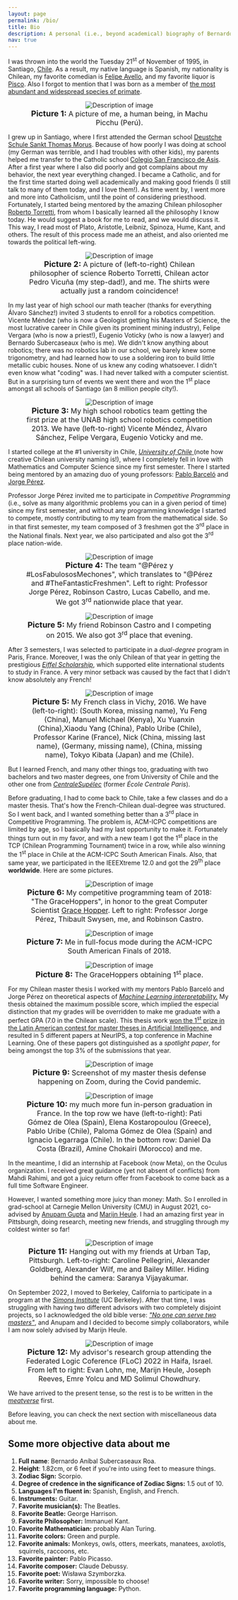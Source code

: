 ```yaml
---
layout: page
permalink: /bio/
title: Bio
description: A personal (i.e., beyond academical) biography of Bernardo Subercaseaux.
nav: true
---
```


I was thrown into the world the Tuesday 21<sup>st</sup> of November of 1995, in Santiago, <a href="https://en.wikipedia.org/wiki/Chile">Chile</a>. As a result, my native language is Spanish, my nationality is Chilean, my favorite comedian is <a href="https://www.felipeavello.cl/">Felipe Avello</a>, and my favorite liquor is <a href="https://en.wikipedia.org/wiki/Pisco" >Pisco</a>. Also I forgot to mention that I was born as a member of <a href="https://en.wikipedia.org/wiki/Human">the most abundant and widespread species of primate</a>.

<figure style="text-align:center;">
  <img src="../assets/img/leyo.jpeg" alt="Description of image" style="max-width: 70%;">
  <figcaption>
    <b style="font-size: 18px;"> Picture 1: </b>
    <span style="font-size: 16px;"> A picture of me, a human being, in Machu Picchu (Perú).</span>
  </figcaption>
</figure>


I grew up in Santiago, where I first attended the German school <a href="https://dsmorus.cl/">Deustche Schule Sankt Thomas Morus</a>. Because of how poorly I was doing at school (my German was terrible, and I had troubles with other kids), my parents helped me transfer to the Catholic school <a href="https://www.colegiosanfranciscodeasis.cl/csfda/">Colegio San Francisco de Asis</a>. After a first year where I also did poorly and got complains about my behavior, the next year everything changed. I became a Catholic, and for the first time started doing well academically and making good friends (I still talk to many of them today, and I love them!). As time went by, I went more and more into Catholicism, until the point of considering priesthood. Fortunately, I started being mentored by the amazing Chilean philosopher <a href="https://en.wikipedia.org/wiki/Roberto_Torretti"> Roberto Torretti</a>, from whom I basically learned all the philosophy I know today. He would suggest a book for me to read, and we would discuss it. This way, I read most of Plato, Aristotle, Leibniz, Spinoza, Hume, Kant, and others. The result of this process made me an atheist, and also oriented me towards the political left-wing. 

<figure style="text-align:center;">
  <img src="../assets/img/polos_rojas.jpeg" alt="Description of image" style="max-width: 70%;">
  <figcaption>
    <b style="font-size: 18px;"> Picture 2: </b>
    <span style="font-size: 16px;"> A picture of (left-to-right) Chilean philosopher of science Roberto Torretti, Chilean actor Pedro Vicuña (my step-dad!), and me. The shirts were actually just a random coincidence!</span>
  </figcaption>
</figure>




In my last year of high school our math teacher (thanks for everything Álvaro Sánchez!) invited 3 students to enroll for a robotics competition. Vicente Méndez (who is now a Geologist getting his Masters of Science, the most lucrative career in Chile given its prominent mining industry), Felipe Vergara (who is now a priest!), Eugenio Voticky (who is now a lawyer) and Bernardo Subercaseaux (who is me). We didn't know anything about robotics; there was no robotics lab in our school, we barely knew some trigonometry, and had learned how to use a soldering iron to build little metallic cubic houses. None of us knew any coding whatsoever. I didn't even know what "coding" was. I had never talked with a computer scientist. But in a surprising turn of events we went there and won the 1<sup>st</sup> place amongst all schools of Santiago (an 8 million people city!).


<figure style="text-align:center;">
  <img src="../assets/img/robotica.jpeg" alt="Description of image" style="max-width: 70%;">
  <figcaption>
    <b style="font-size: 18px;"> Picture 3: </b>
    <span style="font-size: 16px;"> My high school robotics team getting the first prize at the UNAB high school robotics competition 2013. We have (left-to-right) Vicente Méndez, Álvaro Sánchez, Felipe Vergara, Eugenio Voticky and me.</span>
  </figcaption>
</figure>



I started college at the #1 university in Chile, <em><a href="https://portaluchile.uchile.cl/english"> University of Chile </a></em> (note how creative Chilean university naming is!), where I completely fell in love with Mathematics and Computer Science since my first semester. There I started being mentored by an amazing duo of young professors: <a href="https://scholar.google.com/citations?user=9OH3PokAAAAJ&hl=en">Pablo Barceló</a> and <a href="https://scholar.google.com/citations?user=a6lUuiwAAAAJ&hl=en">Jorge Pérez</a>.

Professor Jorge Pérez invited me to participate in *Competitive Programming* (i.e., solve as many algorithmic problems you can in a given period of time) since my first semester, and without any programming knowledge I started to compete, mostly contributing to my team from the mathematical side. So in that first semester, my team composed of 3 freshmen got the 3<sup>rd</sup> place in the National finals. Next year, we also participated and also got the 3<sup>rd</sup> place nation-wide. 


<figure style="text-align:center;">
  <img src="../assets/img/prog_comp0.jpeg" alt="Description of image" style="max-width: 70%;">
  <figcaption>
    <b style="font-size: 18px;"> Picture 4: </b>
    <span style="font-size: 16px;"> The team "@Pérez y #LosFabulososMechones", which translates to "@Pérez and #TheFantasticFreshmen". Left to right: Professor Jorge Pérez, Robinson Castro, Lucas Cabello, and me. We got 3<sup>rd</sup> nationwide place that year.</span>
  </figcaption>
</figure>


<figure style="text-align:center;">
  <img src="../assets/img/prog_comp1.jpeg" alt="Description of image" style="max-width: 70%;">
  <figcaption>
    <b style="font-size: 18px;"> Picture 5: </b>
    <span style="font-size: 16px;"> My friend Robinson Castro and I competing on 2015. We also got 3<sup>rd</sup> place that evening.</span>
  </figcaption>
</figure>


After 3 semesters, I was selected to participate in a <em>dual-degree</em> program in Paris, France. Moreover, I was the only Chilean of that year in getting the prestigious  <em><a href="https://www.campusfrance.org/en/eiffel-scholarship-program-of-excellence">Eiffel Scholarship</a></em>, which supported elite international students to study in France. A very minor setback was caused by the fact that I didn't know absolutely any French!

<figure style="text-align:center;">
  <img src="../assets/img/french.jpeg" alt="Description of image" style="max-width: 70%;">
  <figcaption>
    <b style="font-size: 18px;"> Picture 5: </b>
    <span style="font-size: 16px;"> My French class in Vichy, 2016. We have (left-to-right):  (South Korea, missing name), Yu Feng (China), Manuel Michael (Kenya), Xu Yuanxin (China),Xiaodu Yang (China), Pablo Uribe (Chile), Professor Karine (France), Nick (China, missing last name), (Germany, missing name), (China, missing name), Tokyo Kibata (Japan) and me (Chile).</span>
  </figcaption>
</figure>



But I learned French, and many other things too, graduating with two bachelors and two master degrees, one from University of Chile and the other one from <em><a href="https://www.centralesupelec.fr/">CentraleSupélec</a></em> (former <em>École Centrale Paris</em>).

Before graduating, I had to come back to Chile, take a few classes and do a master thesis. That's how the French-Chilean dual-degree was structured. So I went back, and I wanted something better than a 3<sup>rd</sup> place in Competitive Programming. The problem is, ACM-ICPC competitions are limited by age, so I basically had my last opportunity to make it. Fortunately things turn out in my favor, and with a new team I got the 1<sup>st</sup> place in the TCP (Chilean Programming Tournament) twice in a row, while also winning the 1<sup>st</sup> place in Chile at the ACM-ICPC South American Finals. Also, that same year, we participated in the IEEEXtreme 12.0 and got the 29<sup>th</sup> place **worldwide**. Here are some pictures.

<figure style="text-align:center;">
  <img src="../assets/img/prog_comp6.jpeg" alt="Description of image" style="max-width: 70%;">
  <figcaption>
    <b style="font-size: 18px;"> Picture 6: </b>
    <span style="font-size: 16px;"> My competitive programming team of 2018: "The GraceHoppers", in honor to the great Computer Scientist <a href="https://en.wikipedia.org/wiki/Grace_Hopper"> Grace Hopper</a>. Left to right: Professor Jorge Pérez, Thibault Swysen, me, and Robinson Castro.</span>
  </figcaption>
</figure>

<figure style="text-align:center;">
  <img src="../assets/img/prog_comp5.jpeg" alt="Description of image" style="max-width: 70%;">
  <figcaption>
    <b style="font-size: 18px;"> Picture 7: </b>
    <span style="font-size: 16px;"> Me in full-focus mode during the ACM-ICPC South American Finals of 2018.</span>
  </figcaption>
</figure>

<figure style="text-align:center;">
  <img src="../assets/img/prog_comp7.jpeg" alt="Description of image" style="max-width: 70%;">
  <figcaption>
    <b style="font-size: 18px;"> Picture 8: </b>
<span style="font-size: 16px;"> The GraceHoppers obtaining 1<sup>st</sup> place.</span></figcaption>
</figure>


For my Chilean master thesis I worked with my mentors Pablo Barceló and Jorge Pérez on theoretical aspects of <em><a href="https://christophm.github.io/interpretable-ml-book/">Machine Learning interpretability.</a></em> 
My thesis obtained the maximum possible score, which implied the especial distinction that my grades will be overridden to make me graduate with a perfect GPA (7.0 in the Chilean scale). This thesis work <a href="https://portaluchile.uchile.cl/noticias/181898/estudiante-de-postgrado-dcc-gana-concurso-de-tesis"> won the 1<sup>st</sup> prize in the Latin American contest for master theses in Artificial Intelligence</a>, and resulted in 5 different papers at NeurIPS, a top conference in Machine Learning. One of these papers got distinguished as a <em>spotlight paper</em>, for being amongst the top 3% of the submissions that year.



<figure style="text-align:center;">
  <img src="../assets/img/master_defense.png" alt="Description of image" style="max-width: 70%;">
  <figcaption>
    <b style="font-size: 18px;"> Picture 9: </b>
    <span style="font-size: 16px;"> Screenshot of my master thesis defense happening on Zoom, during the Covid pandemic.</span>
  </figcaption>
</figure>


<figure style="text-align:center;">
  <img src="../assets/img/graduation_france.jpg" alt="Description of image" style="max-width: 70%;">
  <figcaption>
    <b style="font-size: 18px;"> Picture 10: </b>
    <span style="font-size: 16px;"> my much more fun in-person graduation in France. In the top row we have (left-to-right): Pati Gómez de Olea (Spain), Elena Kostaropoulou (Greece), Pablo Uribe (Chile), Paloma Gómez de Olea (Spain) and Ignacio Legarraga (Chile). In the bottom row: Daniel Da Costa (Brazil), Amine Chokairi (Morocco) and me.</span>
  </figcaption>
</figure>



In the meantime, I did an internship at Facebook (now Meta), on the Oculus organization. I received great guidance (yet not absent of conflicts) from Mahdi Rahimi, and got a juicy return offer from Facebook to come back as a full time Software Engineer.

However, I wanted something more juicy than money: Math. So I enrolled in grad-school at Carnegie Mellon University (CMU) in August 2021, co-advised by <a href="http://www.cs.cmu.edu/~anupamg/">Anupam Gupta</a> and <a href="https://www.cs.cmu.edu/~mheule/">Marijn Heule</a>. I had an amazing first year in Pittsburgh, doing research, meeting new friends, and struggling through my coldest winter so far!

<figure style="text-align:center;">
  <img src="../assets/img/pittsburgh_friends.png"  alt="Description of image" style="max-width: 70%;">
  <figcaption>
    <b style="font-size: 18px;"> Picture 11: </b>
    <span style="font-size: 16px;"> Hanging out with my friends at Urban Tap, Pittsburgh. Left-to-right: Caroline Pellegrini, Alexander Goldberg, Alexander Wilf, me and Bailey Miller. Hiding behind the camera: Saranya Vijayakumar.</span>
  </figcaption>
</figure>




On September 2022, I moved to Berkeley, California to participate in a program at the <em><a href="">Simons Institute</a></em> (UC 
Berkeley). 
After that time, I was struggling with having two different advisors with two completely disjoint projects, so I acknowledged the old bible verse: <em><a href="https://en.wikipedia.org/wiki/Matthew_6:24#:~:text=%E2%80%9CNo%20one%20can%20serve%20two,other.">"No one can serve two masters"</a></em>, and Anupam and I decided to become simply collaborators, while I am now solely advised by Marijn Heule.

<figure style="text-align:center;">
  <img src="../assets/img/floc.jpg"  alt="Description of image" style="max-width: 70%;">
  <figcaption>
    <b style="font-size: 18px;"> Picture 12: </b>
    <span style="font-size: 16px;"> My advisor's research group attending the Federated Logic Coference (FLoC) 2022 in Haifa, Israel. From left to right: Evan Lohn, me, Marijn Heule, Joseph Reeves, Emre Yolcu and MD Solimul Chowdhury.</span>
  </figcaption>
</figure>



We have arrived to the present tense, so the rest is to be written in the <em><a href="https://www.urbandictionary.com/define.php?term=Meatverse">meatverse</a></em> first. 

Before leaving, you can check the next section with miscellaneous data about me.

## Some more objective data about me

1. **Full name**: Bernardo Aníbal Subercaseaux Roa.
2. **Height**: 1.82cm, or 6 feet if you're into using feet to measure things.
3. **Zodiac Sign:** Scorpio.
4. **Degree of credence in the significance of Zodiac Signs:** 1.5 out of 10.
5. **Languages I'm fluent in:** Spanish, English, and French.
6. **Instruments:** Guitar.
7. **Favorite musician(s):** The Beatles.
8. **Favorite Beatle:** George Harrison.
9. **Favorite Philosopher:** Immanuel Kant.
10. **Favorite Mathematician:** probably Alan Turing.
11. **Favorite colors:** Green and purple.
12. **Favorite animals:** Monkeys, owls, otters, meerkats, manatees, axolotls, squirrels, raccoons, etc.
13. **Favorite painter:** Pablo Picasso.
14. **Favorite composer:** Claude Debussy.
15. **Favorite poet:** Wisława Szymborzka.
16. **Favorite writer:** Sorry, impossible to choose!
17. **Favorite programming language:** Python.
